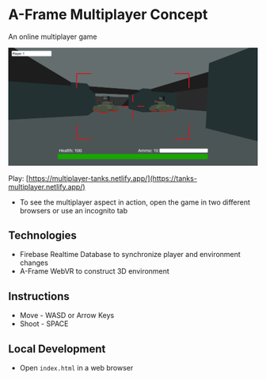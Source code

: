 # A-Frame Multiplayer Concept

An online multiplayer game

<img src="images/thumbnail.png" alt="thumbnail">

Play: [https://multiplayer-tanks.netlify.app/](https://tanks-multiplayer.netlify.app/)
- To see the multiplayer aspect in action, open the game in two different browsers or use an incognito tab

## Technologies
- Firebase Realtime Database to synchronize player and environment changes
- A-Frame WebVR to construct 3D environment

## Instructions
- Move - WASD or Arrow Keys
- Shoot - SPACE

## Local Development
- Open `index.html` in a web browser
